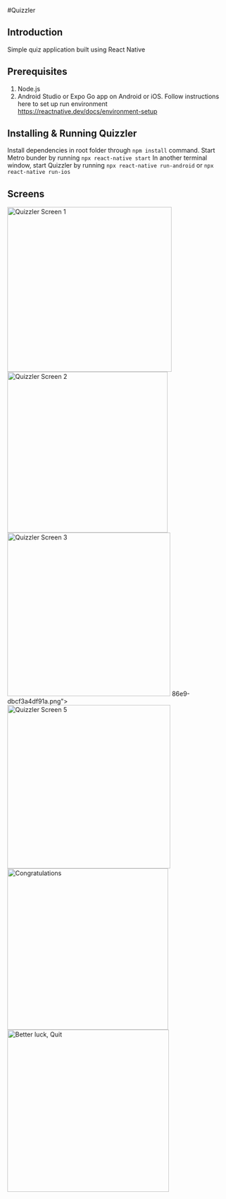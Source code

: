 #Quizzler
## Introduction
Simple quiz application built using React Native

## Prerequisites
1. Node.js
2. Android Studio or Expo Go app on Android or iOS. Follow instructions here to set up run environment https://reactnative.dev/docs/environment-setup


## Installing & Running Quizzler
Install dependencies in root folder through `npm install` command.
Start Metro bunder by running `npx react-native start`
In another terminal window, start Quizzler by running `npx react-native run-android` or `npx react-native run-ios`


## Screens
<img width="373" alt="Quizzler Screen 1" src="https://user-images.githubusercontent.com/8875901/193412260-42c157fa-1688-4ede-a5a1-38db521bfa8e.png">
<img width="364" alt="Quizzler Screen 2" src="https://user-images.githubusercontent.com/8875901/193412278-47c6c740-331f-4e1b-b262-86f7bea44b89.png">
<img width="370" alt="Quizzler Screen 3" src="https://user-images.githubusercontent.com/8875901/193412283-60e35164-318d-4b14-<img width="371" alt="Quizzler Screen 4" src="https://user-images.githubusercontent.com/8875901/193412294-96a4effe-6bbb-47fa-a0bd-80149cf71b40.png">
86e9-dbcf3a4df91a.png">
<img width="370" alt="Quizzler Screen 5" src="https://user-images.githubusercontent.com/8875901/193412302-443bef2b-4076-4004-82da-bc1b79cc900b.png">
<img width="365" alt="Congratulations" src="https://user-images.githubusercontent.com/8875901/193412315-554169fa-2d2d-4a86-a9f5-9c55a9cedef7.png">
<img width="367" alt="Better luck, Quit" src="https://user-images.githubusercontent.com/8875901/193412362-5aa1d256-2b9c-4cf7-a497-7edcf3f07255.png">
